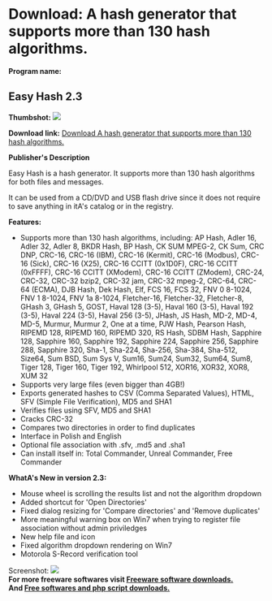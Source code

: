 # Download: A hash generator that supports more than 130 hash algorithms.

**Program name:**

## Easy Hash 2.3

  
**Thumbshot:** ![](http://www.freewarefiles.com/screenshot/easy_hash2_md.jpg)   
  
**Download link:** [Download A hash generator that supports more than 130 hash algorithms.](http://freesoftwares.boysofts.com/Easy-Hash_program_66505.html)  
  


**Publisher's Description**  
  


Easy Hash is a hash generator. It supports more than 130 hash algorithms for both files and messages. 

It can be used from a CD/DVD and USB flash drive since it does not require to save anything in itA's catalog or in the registry. 

**Features:**

  * Supports more than 130 hash algorithms, including: AP Hash, Adler 16, Adler 32, Adler 8, BKDR Hash, BP Hash, CK SUM MPEG-2, CK Sum, CRC DNP, CRC-16, CRC-16 (IBM), CRC-16 (Kermit), CRC-16 (Modbus), CRC-16 (Sick), CRC-16 (X25), CRC-16 CCITT (0x1D0F), CRC-16 CCITT (0xFFFF), CRC-16 CCITT (XModem), CRC-16 CCITT (ZModem), CRC-24, CRC-32, CRC-32 bzip2, CRC-32 jam, CRC-32 mpeg-2, CRC-64, CRC-64 (ECMA), DJB Hash, Dek Hash, Elf, FCS 16, FCS 32, FNV 0 8-1024, FNV 1 8-1024, FNV 1a 8-1024, Fletcher-16, Fletcher-32, Fletcher-8, GHash 3, GHash 5, GOST, Haval 128 (3-5), Haval 160 (3-5), Haval 192 (3-5), Haval 224 (3-5), Haval 256 (3-5), JHash, JS Hash, MD-2, MD-4, MD-5, Murmur, Murmur 2, One at a time, PJW Hash, Pearson Hash, RIPEMD 128, RIPEMD 160, RIPEMD 320, RS Hash, SDBM Hash, Sapphire 128, Sapphire 160, Sapphire 192, Sapphire 224, Sapphire 256, Sapphire 288, Sapphire 320, Sha-1, Sha-224, Sha-256, Sha-384, Sha-512, Size64, Sum BSD, Sum Sys V, Sum16, Sum24, Sum32, Sum64, Sum8, Tiger 128, Tiger 160, Tiger 192, Whirlpool 512, XOR16, XOR32, XOR8, XUM 32 
  * Supports very large files (even bigger than 4GB!) 
  * Exports generated hashes to CSV (Comma Separated Values), HTML, SFV (Simple File Verification), MD5 and SHA1 
  * Verifies files using SFV, MD5 and SHA1 
  * Cracks CRC-32 
  * Compares two directories in order to find duplicates 
  * Interface in Polish and English 
  * Optional file association with .sfv, .md5 and .sha1 
  * Can install itself in: Total Commander, Unreal Commander, Free Commander 

**WhatA's New in version 2.3:**

  * Mouse wheel is scrolling the results list and not the algorithm dropdown 
  * Added shortcut for 'Open Directories' 
  * Fixed dialog resizing for 'Compare directories' and 'Remove duplicates' 
  * More meaningful warning box on Win7 when trying to register file association without admin priviledges 
  * New help file and icon 
  * Fixed algorithm dropdown rendering on Win7 
  * Motorola S-Record verification tool 

  
  
Screenshot: ![](http://www.freewarefiles.com/screenshot/easy_hash2.jpg)   
**For more freeware softwares visit [Freeware software downloads.](http://freesoftwares.boysofts.com/)**   
**And [Free softwares and php script downloads.](http://www.boysofts.com/)**
